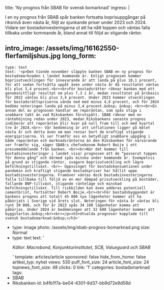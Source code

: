 title: 'Ny prognos från SBAB för svensk bomarknad'
ingress: |
  <p>I en ny prognos från SBAB spår banken fortsatta boprisuppgångar på riksnivå även nästa år, följt av sjunkande priser under 2023 och 2024. Vidare ser bostadsinvesteringarna ut att ha nått toppen och väntas falla tillbaka under kommande år, bland annat till följd av stigande räntor.
  </p>
  
intro_image: /assets/img/16162550-flerfamiljshus.jpg
long_form:
  -
    type: text
    text: '<p>Den tionde november släppte banken SBAB en ny prognos för bostadsmarknaden i landet kommande år. Enligt prognosen kommer boprisutvecklingen för innevarande år att landa på plus 10,1 procent, för att sedan fortsätta uppåt även under nästa år då resultatet väntas bli plus 3,4 procent.<br><br>För bostadsrätter räknar banken med ett genomsnittligt resultat om plus 7,3 i år, medan resultatet på årsbasis för 2022 väntas bli plus 3,4 procent. Under 2023 kommer utvecklingen för bostadsrättspriserna vända ned med minus 4,6 procent, och för 2024 bedöms noteringen landa på minus 3,4 procent.&nbsp; &nbsp; <br><br>En annan del av prognosen handlar om reporäntan, som spås stiga i snabbare takt än vad Riksbanken förutspått. SBAB räknar med en räntehöjning redan under 2023, medan Riksbankens senaste prognos indikerar att reporäntan blir kvar på noll fram till och med kvartal tre år 2024.<br>– Vår bedömning är att inflationen ligger på målet nästa år och detta även om man rensar bort de kraftigt stigande energipriserna. Vi ser framför oss en betydligt snabbare uppgång i både reporäntan och marknadsräntorna än den Riksbanken för närvarande ser framför sig, säger SBAB:s chefsekonom Robert Boije i ett pressmeddelande från banken. <br><br>När det kommer till bostadsinvesteringar i landet visar prognosen att de “passerat toppen för denna gång” och därmed spås minska under kommande år. Exempelvis på grund av stigande räntor, svagare boprisutveckling och lägre befolkningstillväxt. <br>– Uppsvinget för bostadskonsumtionen under pandemin och kraftigt stigande bostadspriser har hållit uppe bostadsinvesteringarna. Framöver väntas dock bostadsinvesteringarna falla tillbaka till följd av en mer dämpad prisutveckling på bostäder, fallande BNP-tillväxt, stigande ränteläge och minskad befolkningstillväxt. Till riskbilden kan även adderas potentiell cementbrist, fortsätter Robert Boije.<br><br>För bostadsbyggandet är bankens prognos att totalt 45 000 nya lägenheter kommer att ha påbörjats i Sverige vid årets slut. Noteringen för nästa år väntas bli runt 39 000, och för år 2023 spås 34 100 lägenheter komma att påbörjas. Under 2024 är bedömningen att 32 600 lägenheter kommer att byggstartas.&nbsp;<br><br></p><h3>Utvalda prognoser kopplade till svensk bostadsmarknad:&nbsp;</h3>'
  -
    type: image
    photo: /assets/img/sbab-prognos-bomarknad.png
    size: Normal
  -
    type: text
    text: '<p><i>Källor: Macrobond, Konjunkturinstitutet, SCB, Valueguard och SBAB</i></p>'
template: articles/article
sponsored: false
hide_from_home: false
artikel_typ: nyhet
views: 530
puff_font_size: 24
article_font_size: 24
topnews_font_size: 48
clicks: 0
link: '1'
categories: bostadsmarknad
tags:
  - SBAB
  - Riksbanken
id: b4fb1f7a-be04-4301-8d37-bb9d72e9d58d
